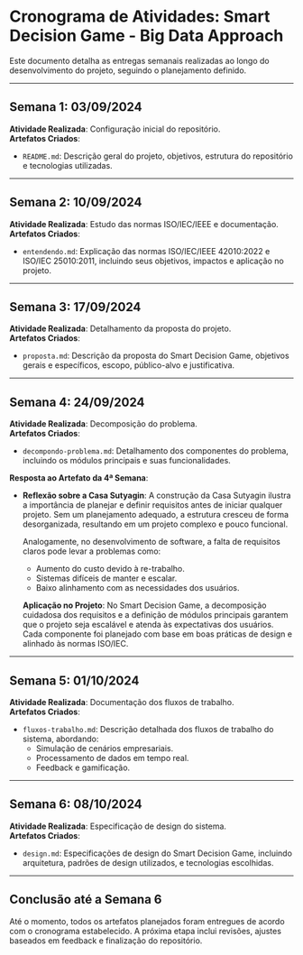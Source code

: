 # Cronograma de Atividades: Smart Decision Game - Big Data Approach

Este documento detalha as entregas semanais realizadas ao longo do desenvolvimento do projeto, seguindo o planejamento definido.

---

## Semana 1: 03/09/2024
**Atividade Realizada**: Configuração inicial do repositório.  
**Artefatos Criados**:
- `README.md`: Descrição geral do projeto, objetivos, estrutura do repositório e tecnologias utilizadas.

---

## Semana 2: 10/09/2024
**Atividade Realizada**: Estudo das normas ISO/IEC/IEEE e documentação.  
**Artefatos Criados**:
- `entendendo.md`: Explicação das normas ISO/IEC/IEEE 42010:2022 e ISO/IEC 25010:2011, incluindo seus objetivos, impactos e aplicação no projeto.

---

## Semana 3: 17/09/2024
**Atividade Realizada**: Detalhamento da proposta do projeto.  
**Artefatos Criados**:
- `proposta.md`: Descrição da proposta do Smart Decision Game, objetivos gerais e específicos, escopo, público-alvo e justificativa.

---

## Semana 4: 24/09/2024
**Atividade Realizada**: Decomposição do problema.  
**Artefatos Criados**:
- `decompondo-problema.md`: Detalhamento dos componentes do problema, incluindo os módulos principais e suas funcionalidades.

**Resposta ao Artefato da 4ª Semana**:
- **Reflexão sobre a Casa Sutyagin**:
  A construção da Casa Sutyagin ilustra a importância de planejar e definir requisitos antes de iniciar qualquer projeto. Sem um planejamento adequado, a estrutura cresceu de forma desorganizada, resultando em um projeto complexo e pouco funcional. 

  Analogamente, no desenvolvimento de software, a falta de requisitos claros pode levar a problemas como:
  - Aumento do custo devido à re-trabalho.
  - Sistemas difíceis de manter e escalar.
  - Baixo alinhamento com as necessidades dos usuários.

  **Aplicação no Projeto**:
  No Smart Decision Game, a decomposição cuidadosa dos requisitos e a definição de módulos principais garantem que o projeto seja escalável e atenda às expectativas dos usuários. Cada componente foi planejado com base em boas práticas de design e alinhado às normas ISO/IEC.

---

## Semana 5: 01/10/2024
**Atividade Realizada**: Documentação dos fluxos de trabalho.  
**Artefatos Criados**:
- `fluxos-trabalho.md`: Descrição detalhada dos fluxos de trabalho do sistema, abordando:
  - Simulação de cenários empresariais.
  - Processamento de dados em tempo real.
  - Feedback e gamificação.

---

## Semana 6: 08/10/2024
**Atividade Realizada**: Especificação de design do sistema.  
**Artefatos Criados**:
- `design.md`: Especificações de design do Smart Decision Game, incluindo arquitetura, padrões de design utilizados, e tecnologias escolhidas.

---

## Conclusão até a Semana 6
Até o momento, todos os artefatos planejados foram entregues de acordo com o cronograma estabelecido. A próxima etapa inclui revisões, ajustes baseados em feedback e finalização do repositório.

